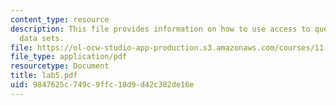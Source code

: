 ```yaml
---
content_type: resource
description: This file provides information on how to use access to query multiple
  data sets.
file: https://ol-ocw-studio-app-production.s3.amazonaws.com/courses/11-204-planning-communications-and-digital-media-fall-2004/9847625c749c9ffc18d9d42c382de16e_lab5.pdf
file_type: application/pdf
resourcetype: Document
title: lab5.pdf
uid: 9847625c-749c-9ffc-18d9-d42c382de16e
---
```

